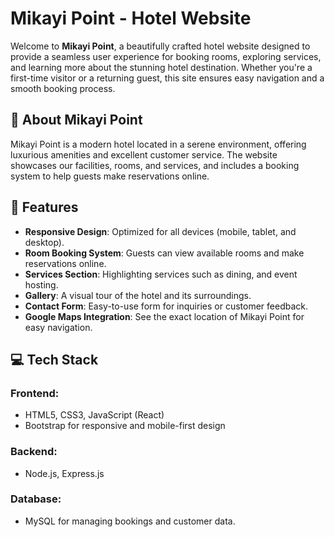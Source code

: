 # Mikayi Point - Hotel Website

Welcome to **Mikayi Point**, a beautifully crafted hotel website designed to provide a seamless user experience for booking rooms, exploring services, and learning more about the stunning hotel destination. Whether you're a first-time visitor or a returning guest, this site ensures easy navigation and a smooth booking process.

## 🏨 About Mikayi Point

Mikayi Point is a modern hotel located in a serene environment, offering luxurious amenities and excellent customer service. The website showcases our facilities, rooms, and services, and includes a booking system to help guests make reservations online.

## 🌟 Features

- **Responsive Design**: Optimized for all devices (mobile, tablet, and desktop).
- **Room Booking System**: Guests can view available rooms and make reservations online.
- **Services Section**: Highlighting services such as dining, and event hosting.
- **Gallery**: A visual tour of the hotel and its surroundings.
- **Contact Form**: Easy-to-use form for inquiries or customer feedback.
- **Google Maps Integration**: See the exact location of Mikayi Point for easy navigation.

## 💻 Tech Stack

### Frontend:
- HTML5, CSS3, JavaScript (React)
- Bootstrap for responsive and mobile-first design

### Backend:
- Node.js, Express.js

### Database:
- MySQL for managing bookings and customer data.
